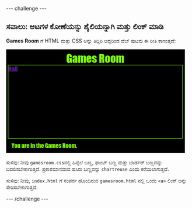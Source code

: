 --- challenge ---

## ಸವಾಲು: ಆಟಗಳ ಕೋಣೆಯನ್ನು ಶೈಲಿಯನ್ನಾಗಿ ಮತ್ತು ಲಿಂಕ್ ಮಾಡಿ

**Games Room** ಗೆ HTML ಮತ್ತು CSS ಅನ್ನು ತಿದ್ದಿರಿ ಆದ್ದರಿಂದ ವೆಬ್ ಪುಟವು ಈ ರೀತಿ ಕಾಣುತ್ತದೆ:

![screenshot](images/rooms-games-challenge.png)

ಸುಳಿವು: ನೀವು `gamesroom.css`ನಲ್ಲಿ ಹಿನ್ನೆಲೆ ಬಣ್ಣ, ಫಾಂಟ್ ಬಣ್ಣ ಮತ್ತು ಬಾರ್ಡರ್ ಬಣ್ಣವನ್ನು ಬದಲಿಸಬೇಕಾಗುತ್ತದೆ. ಪ್ರಕಾಶಮಾನವಾದ ಹಸಿರು ಬಣ್ಣವನ್ನು `chartreuse` ಎಂದು ಕರೆಯಲಾಗುತ್ತದೆ.

ಸುಳಿವು: ನೀವು, `index.html` ಗೆ ಸಂಪರ್ಕ ಹೊಂದಿರುವ `gamesroom.html` ನಲ್ಲಿ ಒಂದು `<a>` ಲಿಂಕ್ ಅನ್ನು ಸೇರಿಸಬೇಕಾಗುತ್ತದೆ.

--- /challenge ---